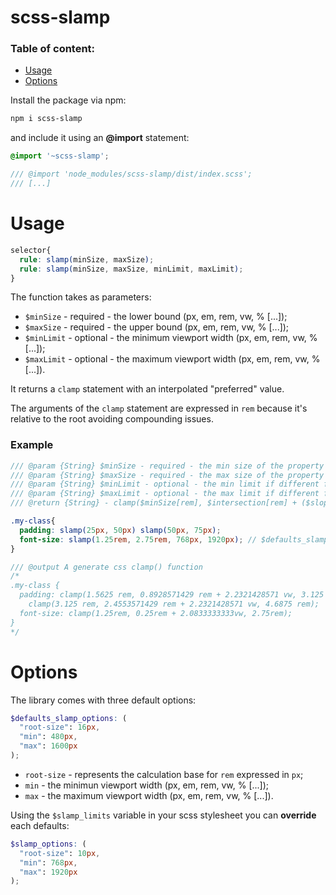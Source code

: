 # scss-slamp
### Table of content:
- [Usage](#usage)
- [Options](#options)

Install the package via npm:

``` bash
npm i scss-slamp
```

and include it using an **@import** statement:

``` scss
@import '~scss-slamp';

/// @import 'node_modules/scss-slamp/dist/index.scss';
/// [...]
```

# Usage

``` scss
selector{
  rule: slamp(minSize, maxSize);
  rule: slamp(minSize, maxSize, minLimit, maxLimit);
}
```


The function takes as parameters:

- `$minSize` - required - the lower bound (px, em, rem, vw, % [...]);
- `$maxSize` - required - the upper bound (px, em, rem, vw, % [...]);
- `$minLimit` - optional - the minimum viewport width (px, em, rem, vw, % [...]);
- `$maxLimit` - optional - the maximum viewport width (px, em, rem, vw, % [...]).

It returns a `clamp` statement with an interpolated "preferred" value.

The arguments of the `clamp` statement are expressed in `rem` because it's relative to the root avoiding compounding issues.

### Example
``` scss
/// @param {String} $minSize - required - the min size of the property (px, em, rem, vw, % [...])
/// @param {String} $maxSize - required - the max size of the property (px, em, rem, vw, % [...])
/// @param {String} $minLimit - optional - the min limit if different from default (px, em, rem, vw, % [...])
/// @param {String} $maxLimit - optional - the max limit if different from default (px, em, rem, vw, % [...])
/// @return {String} - clamp($minSize[rem], $intersection[rem] + ($slope * 100)[vw], $maxSize[rem])

.my-class{
  padding: slamp(25px, 50px) slamp(50px, 75px);
  font-size: slamp(1.25rem, 2.75rem, 768px, 1920px); // $defaults_slamp_options and $slamp_options are overrided
}

/// @output A generate css clamp() function
/*
.my-class {
  padding: clamp(1.5625 rem, 0.8928571429 rem + 2.2321428571 vw, 3.125 rem)
    clamp(3.125 rem, 2.4553571429 rem + 2.2321428571 vw, 4.6875 rem);
  font-size: clamp(1.25rem, 0.25rem + 2.0833333333vw, 2.75rem);
}
*/
```

# Options
The library comes with three default options:

``` scss
$defaults_slamp_options: (
  "root-size": 16px, 
  "min": 480px, 
  "max": 1600px
);
```

- `root-size` - represents the calculation base for `rem` expressed in `px`;
- `min` - the minimun viewport width (px, em, rem, vw, % [...]);
- `max` - the maximum viewport width (px, em, rem, vw, % [...]).

Using the `$slamp_limits` variable in your scss stylesheet you can **override** each defaults:

``` scss
$slamp_options: (
  "root-size": 10px, 
  "min": 768px,
  "max": 1920px
);
```

